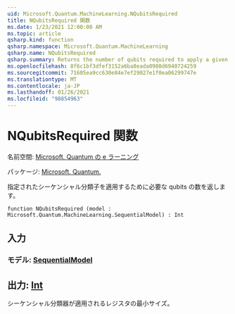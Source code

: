 ```yaml
---
uid: Microsoft.Quantum.MachineLearning.NQubitsRequired
title: NQubitsRequired 関数
ms.date: 1/23/2021 12:00:00 AM
ms.topic: article
qsharp.kind: function
qsharp.namespace: Microsoft.Quantum.MachineLearning
qsharp.name: NQubitsRequired
qsharp.summary: Returns the number of qubits required to apply a given sequential classifier.
ms.openlocfilehash: 8f6c1bf3dfef3152a6ba8eada0980d6940724259
ms.sourcegitcommit: 71605ea9cc630e84e7ef29027e1f0ea06299747e
ms.translationtype: MT
ms.contentlocale: ja-JP
ms.lasthandoff: 01/26/2021
ms.locfileid: "98854963"
---
```

# <a name="nqubitsrequired-function"></a>NQubitsRequired 関数

名前空間: [Microsoft. Quantum の e ラーニング](xref:Microsoft.Quantum.MachineLearning)

パッケージ: [Microsoft. Quantum.](https://nuget.org/packages/Microsoft.Quantum.MachineLearning)


指定されたシーケンシャル分類子を適用するために必要な qubits の数を返します。

```qsharp
function NQubitsRequired (model : Microsoft.Quantum.MachineLearning.SequentialModel) : Int
```


## <a name="input"></a>入力

### <a name="model--sequentialmodel"></a>モデル: [SequentialModel](xref:Microsoft.Quantum.MachineLearning.SequentialModel)





## <a name="output--int"></a>出力: [Int](xref:microsoft.quantum.lang-ref.int)

シーケンシャル分類器が適用されるレジスタの最小サイズ。